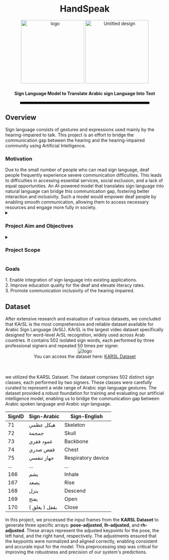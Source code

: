 <h1 align="center">HandSpeak</h1>
<div align="center">
  <img src="https://github.com/user-attachments/assets/da210bca-cbf0-4a2b-83dd-32cd73147f4d" alt="logo" width="200">
  <img src="https://github.com/user-attachments/assets/04911c8b-8202-4d12-82ac-5832100537ce" alt="Untitled design" width="200">
</div>
<h4 align="center">Sign Language Model to Translate Arabic sign Language Into Text</h4>
<div align="center">
  <hr style="border: 3px solid black; width: 80%;">
</div>
<h2 align="left">Overview</h2>
Sign language consists of gestures and expressions used mainly by the hearing-impaired to talk. This project is an effort to bridge the communication gap between the hearing and the hearing-impaired community using Artificial Intelligence.
<h3 align="left">Motivation</h3>
Due to the small number of people who can read sign language, deaf people frequently experience severe communication difficulties. This leads to difficulties in accessing essential services, social exclusion, and a lack of equal opportunities. An AI-powered model that translates sign language into natural language can bridge this communication gap, fostering better interaction and inclusivity. Such a model would empower deaf people by enabling smooth communication, allowing them to access necessary resources and engage more fully in society.
<details>
  <summary><h3 align="left">Project Aim and Objectives</h3></summary>
  
  The main aim of HandSpeak is to develop an artificial intelligence model to bridge the communication gap between Arabic spoken language and Arabic sign language by translating sign language gestures into text in real-time.

  i. Understand how sign language works, and study existing solutions and algorithms related to this project. <br>
  ii. Collect and prepare a reliable dataset of sign language gestures. Then, preprocess the data to ensure it is ready for training the model. <br>
  iii. Choose and train a machine learning model to ensure accurate and consistent predictions. <br>
  iv. Evaluate the system by testing its accuracy, usability, and real-world performance to ensure it meets user needs and expectations. <br>
  v. Document the entire development process, including design, implementation, and testing, to provide a clear and organized reference for future improvements and similar projects.

</details>
<details>
  <summary><h3 align="left">Project Scope</h3></summary>
  
  The scope of this project is to develop an artificial intelligence model that translates sign language into words in real-time, enhancing communication and accessibility for the hearing-impaired community.

  i. Ensure Real-Time Translation: Implement real-time processing to provide immediate translation of sign language to natural language. <br>
  ii. Support Arabic Language: Focus on providing accurate translation for gestures specific to Arabic sign language, catering to the needs of the Arabic-speaking community. <br>
  iii. Bridging the communication barriers between deaf people and the community.

</details>

<h3 align="left">Goals</h3>
1. Enable integration of sign language into existing applications. <br>
2. Improve education quality for the deaf and elevate literacy rates. <br>
3. Promote communication inclusivity of the hearing impaired. <br>


<h2 align="left">Dataset</h2>
After extensive research and evaluation of various datasets, we concluded that KArSL is the most comprehensive and reliable dataset available for Arabic Sign Language (ArSL). KArSL is the largest video dataset specifically designed for word-level ArSL recognition, widely used across Arab countries. It contains 502 isolated sign words, each performed by three professional signers and repeated 50 times per signer.
<div align="center">
  <img src="https://github.com/user-attachments/assets/a8fec0c9-b0a4-4c68-820d-4fcc16c6a95b" alt="logo">
</div>
<div align="center">
  You can access the dataset here: <a href="https://hamzah-luqman.github.io/KArSL/">KARSL Dataset</a>
</div>
<br><br>

we utilized the KARSL Dataset. The dataset comprises 502 distinct sign classes, each performed by two signers. These classes were carefully curated to represent a wide range of Arabic sign language
gestures. The dataset provided a robust foundation for training and evaluating our artificial intelligence model, enabling us to bridge the communication gap between Arabic spoken language and Arabic sign language.


 <div align="center">

<table>
  <thead>
    <tr>
      <th>SignID</th>
      <th>Sign-Arabic</th>
      <th>Sign-English</th>
    </tr>
  </thead>
  <tbody>
    <tr>
      <td>71</td>
      <td>هيكل عظمي</td>
      <td>Skeleton</td>
    </tr>
    <tr>
      <td>72</td>
      <td>جمجمة</td>
      <td>Skull</td>
    </tr>
    <tr>
      <td>73</td>
      <td>عمود فقري</td>
      <td>Backbone</td>
    </tr>
    <tr>
      <td>74</td>
      <td>قفص صدري</td>
      <td>Chest</td>
    </tr>
    <tr>
      <td>75</td>
      <td>جهاز تنفسي</td>
      <td>Respiratory device</td>
    </tr>
    <tr>
      <td>...</td>
      <td>...</td>
      <td>...</td>
    </tr>
    <tr>
      <td>166</td>
      <td>يشم</td>
      <td>Inhale</td>
    </tr>
    <tr>
      <td>167</td>
      <td>يصعد</td>
      <td>Rise</td>
    </tr>
    <tr>
      <td>168</td>
      <td>ينزل</td>
      <td>Descend</td>
    </tr>
    <tr>
      <td>169</td>
      <td>يفتح</td>
      <td>Open</td>
    </tr>
    <tr>
      <td>170</td>
      <td>يقفل ( يغلق )</td>
      <td>Close</td>
    </tr>
  </tbody>
</table>

</div>

In this project, we processed the input frames from the **KARSL Dataset** to generate three specific arrays: **pose-adjusted**, **lh-adjusted**, and **rh-adjusted**. These arrays represent the adjusted keypoints for the
pose, the left hand, and the right hand, respectively. The adjustments ensured that the keypoints were normalized and aligned correctly, enabling consistent and accurate input for the model. This preprocessing step was
critical for improving the robustness and precision of our system's predictions.
